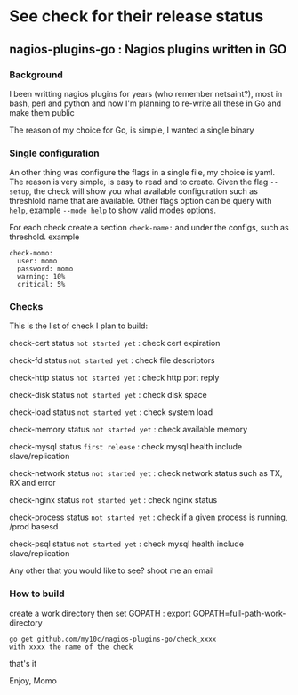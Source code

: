 
# See check for their release status

## nagios-plugins-go : Nagios plugins written in GO

### Background
I been writting nagios plugins for years (who remember netsaint?), most in
bash, perl and python and now I'm planning to re-write all these in Go and
make them public

The reason of my choice for Go, is simple, I wanted a single binary

### Single configuration
An other thing was configure the flags in a single file, my choice is yaml. The reason
is very simple, is easy to read and to create. Given the flag `--setup`, the check will 
show you what available configuration such as threshlold name that are available.
Other flags option can be query with `help`, example `--mode help` to show valid modes
options.

For each check create a section `check-name:` and under the configs, such as threshold.
example

```
check-momo:
  user: momo
  password: momo
  warning: 10%
  critical: 5%
```

### Checks
This is the list of check I plan to build:

check-cert status `not started yet` 	: check cert expiration

check-fd status `not started yet` 		: check file descriptors

check-http status `not started yet`		: check http port reply

check-disk status `not started yet`		: check disk space

check-load status `not started yet`		: check system load

check-memory status `not started yet`	: check available memory

check-mysql status `first release`		: check mysql health include slave/replication

check-network status `not started yet`	: check network status such as TX, RX and error

check-nginx status `not started yet`	: check nginx status

check-process status `not started yet`	: check if a given process is running, /prod basesd

check-psql status `not started yet`		: check mysql health include slave/replication

Any other that you would like to see? shoot me an email

### How to build

create a work directory then set GOPATH : export GOPATH=full-path-work-directory

```
go get github.com/my10c/nagios-plugins-go/check_xxxx
with xxxx the name of the check
```

that's it


Enjoy, Momo
